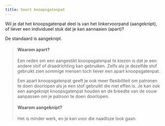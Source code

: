 ```yaml
---
title: Soort knoopsgatenpat
---
```


Wil je dat het knoopsgatenpat deel is van het linkervoorpand (aangeknipt), of liever een individueel stuk dat je kan aannaaien (apart)?

De standaard is aangeknipt.

> #### Waarom apart?
> 
> Een reden om een aangestikt knoopsgatenpat te kiezen is dat je een andere stof of draadrichting kan gebruiken. Zelfs als je dezelfde stof gebruikt zien sommige mensen toch liever een apart knoopsgatenpat.
> 
> Een apart knoopsgatenpat geeft je ook meer flexibiliteit om patronen te doen doorlopen als je een stof gebruikt die niet effen is. Je kan ook een aangeknipt knoopsgatenpat houden en de breedte van de vouw aanpassen om je patroon te doen doorlopen.
> 
> #### Waarom aangeknipt?
> 
> Het is minder werk, en je kan voor die naadloze look gaan.